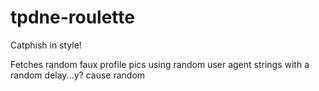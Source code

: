 # tpdne-roulette

Catphish in style!

Fetches random faux profile pics using random user agent strings with a random delay...y? cause random
